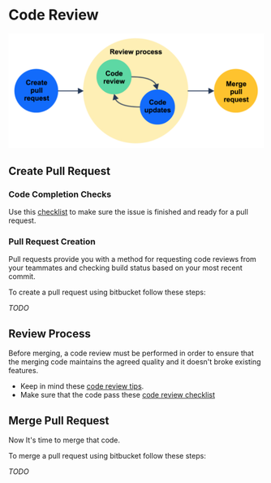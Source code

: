 # Code Review

![Review process](../images/review_process.png)

## Create Pull Request

### Code Completion Checks
Use this [checklist](./CODE_COMPLETION_CHECKLIST.md) to make sure the issue is finished and ready for a pull request.


### Pull Request Creation
Pull requests provide you with a method for requesting code reviews from your teammates and checking build status based on your most recent commit.
 
To create a pull request using bitbucket follow these steps:

*TODO*


## Review Process
Before merging, a code review must be performed in order to ensure that the merging code maintains the agreed quality and it doesn't broke existing features.

* Keep in mind these [code review tips](./CODE_REVIEW_TIPS.md).
* Make sure that the code pass these [code review checklist](./CODE_REVIEW_CHECKLIST.md)

## Merge Pull Request
Now It's time to merge that code. 

To merge a pull request using bitbucket follow these steps:

*TODO*
